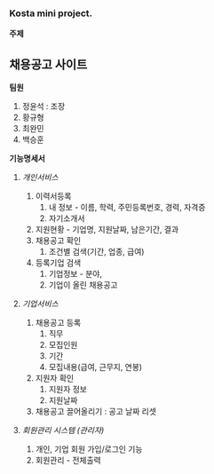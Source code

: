 ### Kosta mini project.

**주제**


## 채용공고 사이트


**팀원**
1. 정윤석 : 조장
2. 황규형
3. 최완민
4. 백승훈


**기능명세서**
1. *개인서비스*
    1. 이력서등록
        1. 내 정보 - 이름, 학력, 주민등록번호, 경력, 자격증
        2. 자기소개서
    2. 지원현황 - 기업명, 지원날짜, 남은기간, 결과
    3. 채용공고 확인
        1. 조건별  검색(기간, 업종, 급여)
    4. 등록기업 검색
        1. 기업정보 - 분야, 
        2. 기업이 올린 채용공고 

2. *기업서비스*
    1. 채용공고 등록
        1. 직무
        2. 모집인원
        3. 기간
        4. 모집내용(급여, 근무지, 연봉) 
    2. 지원자 확인
        1. 지원자 정보
        2. 지원날짜
    3. 채용공고 끌어올리기 : 공고 날짜 리셋
    
3.  *회원관리 시스템 (관리자)*
    1. 개인, 기업 회원 가입/로그인 기능
    2. 회원관리 - 전체출력


  
